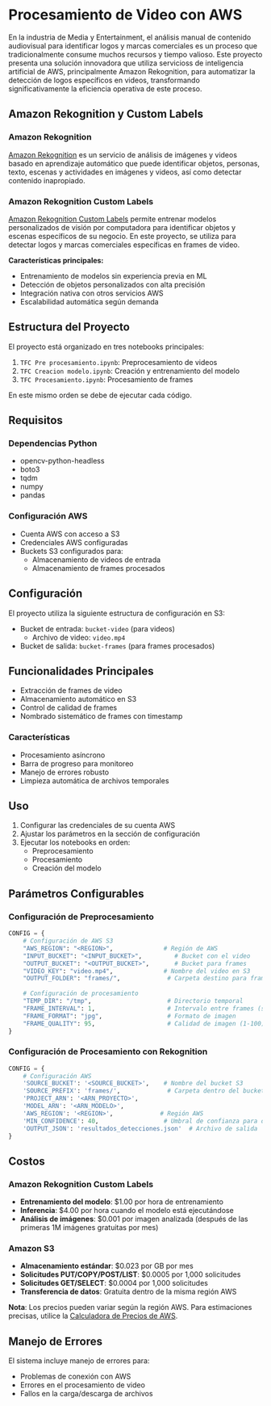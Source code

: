 # Procesamiento de Video con AWS

En la industria de Media y Entertainment, el análisis manual de contenido audiovisual para identificar logos y marcas comerciales es un proceso que tradicionalmente consume muchos recursos y tiempo valioso. Este proyecto presenta una solución innovadora que utiliza servicioss de inteligencia artificial de AWS, principalmente Amazon Rekognition, para automatizar la detección de logos específicos en videos, transformando significativamente la eficiencia operativa de este proceso. 

## Amazon Rekognition y Custom Labels

### Amazon Rekognition
[Amazon Rekognition](https://aws.amazon.com/rekognition/) es un servicio de análisis de imágenes y videos basado en aprendizaje automático que puede identificar objetos, personas, texto, escenas y actividades en imágenes y videos, así como detectar contenido inapropiado.

### Amazon Rekognition Custom Labels
[Amazon Rekognition Custom Labels](https://aws.amazon.com/rekognition/custom-labels-features/) permite entrenar modelos personalizados de visión por computadora para identificar objetos y escenas específicos de su negocio. En este proyecto, se utiliza para detectar logos y marcas comerciales específicas en frames de video.

**Características principales:**
- Entrenamiento de modelos sin experiencia previa en ML
- Detección de objetos personalizados con alta precisión
- Integración nativa con otros servicios AWS
- Escalabilidad automática según demanda

## Estructura del Proyecto

El proyecto está organizado en tres notebooks principales:

1. `TFC Pre procesamiento.ipynb`: Preprocesamiento de videos
2. `TFC Creacion modelo.ipynb`: Creación y entrenamiento del modelo
3. `TFC Procesamiento.ipynb`: Procesamiento de frames

En este mismo orden se debe de ejecutar cada código. 

## Requisitos

### Dependencias Python
- opencv-python-headless
- boto3
- tqdm
- numpy
- pandas

### Configuración AWS
- Cuenta AWS con acceso a S3
- Credenciales AWS configuradas
- Buckets S3 configurados para:
  - Almacenamiento de videos de entrada
  - Almacenamiento de frames procesados

## Configuración

El proyecto utiliza la siguiente estructura de configuración en S3:
- Bucket de entrada: `bucket-video` (para videos)
  - Archivo de video: `video.mp4`
- Bucket de salida: `bucket-frames` (para frames procesados)

## Funcionalidades Principales
- Extracción de frames de video 
- Almacenamiento automático en S3
- Control de calidad de frames
- Nombrado sistemático de frames con timestamp

### Características
- Procesamiento asíncrono
- Barra de progreso para monitoreo
- Manejo de errores robusto
- Limpieza automática de archivos temporales

## Uso

1. Configurar las credenciales de su cuenta AWS
2. Ajustar los parámetros en la sección de configuración
3. Ejecutar los notebooks en orden:
   - Preprocesamiento
   - Procesamiento
   - Creación del modelo

## Parámetros Configurables

### Configuración de Preprocesamiento
```python
CONFIG = {
    # Configuración de AWS S3
    "AWS_REGION": "<REGION>",              # Región de AWS
    "INPUT_BUCKET": "<INPUT_BUCKET>",         # Bucket con el video
    "OUTPUT_BUCKET": "<OUTPUT_BUCKET>",       # Bucket para frames
    "VIDEO_KEY": "video.mp4",              # Nombre del video en S3
    "OUTPUT_FOLDER": "frames/",             # Carpeta destino para frames
    
    # Configuración de procesamiento
    "TEMP_DIR": "/tmp",                     # Directorio temporal
    "FRAME_INTERVAL": 1,                    # Intervalo entre frames (segundos)
    "FRAME_FORMAT": "jpg",                  # Formato de imagen
    "FRAME_QUALITY": 95,                    # Calidad de imagen (1-100)
}
```

### Configuración de Procesamiento con Rekognition
```python
CONFIG = {
    # Configuración AWS
    'SOURCE_BUCKET': '<SOURCE_BUCKET>',    # Nombre del bucket S3
    'SOURCE_PREFIX': 'frames/',             # Carpeta dentro del bucket
    'PROJECT_ARN': '<ARN_PROYECTO>',
    'MODEL_ARN': '<ARN_MODELO>',
    'AWS_REGION': '<REGION>',             # Región AWS
    'MIN_CONFIDENCE': 40,                  # Umbral de confianza para detecciones (%)
    'OUTPUT_JSON': 'resultados_detecciones.json'  # Archivo de salida
}
```

## Costos

### Amazon Rekognition Custom Labels
- **Entrenamiento del modelo**: $1.00 por hora de entrenamiento
- **Inferencia**: $4.00 por hora cuando el modelo está ejecutándose
- **Análisis de imágenes**: $0.001 por imagen analizada (después de las primeras 1M imágenes gratuitas por mes)

### Amazon S3
- **Almacenamiento estándar**: $0.023 por GB por mes
- **Solicitudes PUT/COPY/POST/LIST**: $0.0005 por 1,000 solicitudes
- **Solicitudes GET/SELECT**: $0.0004 por 1,000 solicitudes
- **Transferencia de datos**: Gratuita dentro de la misma región AWS

**Nota**: Los precios pueden variar según la región AWS. Para estimaciones precisas, utilice la [Calculadora de Precios de AWS](https://calculator.aws).

## Manejo de Errores

El sistema incluye manejo de errores para:
- Problemas de conexión con AWS
- Errores en el procesamiento de video
- Fallos en la carga/descarga de archivos

